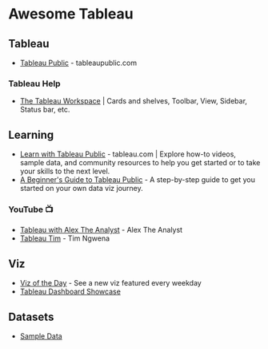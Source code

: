 # Awesome Tableau

## Tableau
* [Tableau Public](https://tableaupublic.com) - tableaupublic.com

### Tableau Help
* [The Tableau Workspace](https://help.tableau.com/current/pro/desktop/en-us/environment_workspace.htm) | Cards and shelves, Toolbar, View, Sidebar, Status bar, etc.

## Learning
* [Learn with Tableau Public](https://public.tableau.com/app/resources/learn) - tableau.com | Explore how-to videos, sample data, and community resources to help you get started or to take your skills to the next level.
* [A Beginner's Guide to Tableau Public](https://www.tableau.com/blog/beginners-guide-tableau-public) - A step-by-step guide to get you started on your own data viz journey.

### YouTube 📺
* [Tableau with Alex The Analyst](https://www.youtube.com/@AlexTheAnalyst/search?query=tableau) - Alex The Analyst
* [Tableau Tim](https://www.youtube.com/@TableauTim/featured) - Tim Ngwena


## Viz
* [Viz of the Day](https://public.tableau.com/app/discover/viz-of-the-day) - See a new viz featured every weekday
* [Tableau Dashboard Showcase](https://www.tableau.com/data-insights/dashboard-showcase)

## Datasets
* [Sample Data](https://public.tableau.com/app/resources/sample-data)

